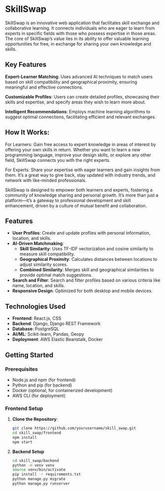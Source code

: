 # SkillSwap

SkillSwap is an innovative web application that facilitates skill exchange and collaborative learning. It connects individuals who are eager to learn from experts in specific fields with those who possess expertise in those areas. The core of SkillSwap’s value lies in its ability to offer valuable learning opportunities for free, in exchange for sharing your own knowledge and skills.

## Key Features

**Expert-Learner Matching**: Uses advanced AI techniques to match users based on skill compatibility and geographical proximity, ensuring meaningful and effective connections.

**Customizable Profiles**: Users can create detailed profiles, showcasing their skills and expertise, and specify areas they wish to learn more about.

**Intelligent Recommendations**: Employs machine learning algorithms to suggest optimal connections, facilitating efficient and relevant exchanges.

## How It Works:

For Learners: Gain free access to expert knowledge in areas of interest by offering your own skills in return. Whether you want to learn a new programming language, improve your design skills, or explore any other field, SkillSwap connects you with the right experts.

For Experts: Share your expertise with eager learners and gain insights from them. It’s a great way to give back, stay updated with industry trends, and network with like-minded professionals.


SkillSwap is designed to empower both learners and experts, fostering a community of knowledge sharing and personal growth. It’s more than just a platform—it’s a gateway to professional development and skill enhancement, driven by a culture of mutual benefit and collaboration.

## Features

- **User Profiles**: Create and update profiles with personal information, location, and skills.
- **AI-Driven Matchmaking**: 
  - **Skill Similarity**: Uses TF-IDF vectorization and cosine similarity to measure skill compatibility.
  - **Geographical Proximity**: Calculates distances between locations to adjust similarity scores.
  - **Combined Similarity**: Merges skill and geographical similarities to provide optimal match suggestions.
- **Search and Filter**: Search and filter profiles based on various criteria like name, location, and skills.
- **Responsive Design**: Optimized for both desktop and mobile devices.

## Technologies Used

- **Frontend**: React.js, CSS
- **Backend**: Django, Django REST Framework
- **Database**: PostgreSQL
- **AI/ML**: Scikit-learn, Pandas, Geopy
- **Deployment**: AWS Elastic Beanstalk, Docker

## Getting Started

### Prerequisites

- Node.js and npm (for frontend)
- Python and pip (for backend)
- Docker (optional, for containerized development)
- AWS CLI (for deployment)

### Frontend Setup

1. **Clone the Repository**:
   ```bash
   git clone https://github.com/yourusername/skill_swap.git
   cd skill_swap/frontend
   npm install
   npm start
   ```
2. **Backend Setup**
   ```bash
   cd skill_swap/backend
   python -m venv venv
   source venv/bin/activate
   pip install -r requirements.txt
   python manage.py migrate
   python manage.py runserver
